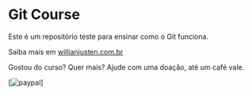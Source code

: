 # Git Course

Este é um repositório teste para ensinar como o Git funciona.

Saiba mais em [willianjusten.com.br](http://willianjusten.com.br)

Gostou do curso? Quer mais? Ajude com uma doação, até um café vale.

[![paypal](https://www.paypalobjects.com/en_US/i/btn/btn_donateCC_LG.gif)]
